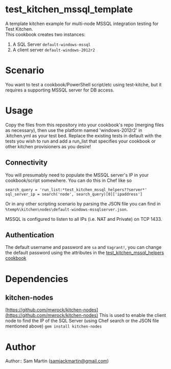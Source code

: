 # test_kitchen_mssql_template
A template kitchen example for multi-node MSSQL integration testing for Test Kitchen.  
This cookbook creates two instances:  

1. A SQL Server `default-windows-mssql`
2. A client server `default-windows-2012r2`

# Scenario
You want to test a cookbook/PowerShell script/etc using test-kitche, but it requires a supporting MSSQL server for DB access.

# Usage
Copy the files from this repository into your cookbook's repo (merging files as necessary), then use the platform named 'windows-2012r2' in .kitchen.yml as your test bed. Replace the existing tests in default with the tests you wish to run and add a run_list that specifies your cookbook or other kitchen provisioners as you desire!

## Connectivity
You will presumably need to populate the MSSQL server's IP in your cookbook/script somewhere. You can do this in Chef like so
```
search_query = 'run_list:*test_kitchen_mssql_helpers??server*'
sql_server_ip = search('node', search_query)[0]['ipaddress']
```

Or in any other scripting scenario by parsing the JSON file you can find in `%temp%\kitchen\nodes\default-windows-mssqlserver.json`.

MSSQL is configured to listen to all IPs (i.e. NAT and Private) on TCP 1433.

## Authentication
The default username and password are `sa` and `Vagrant!`, you can change the default password using the attributes in the [test_kitchen_mssql_helpers cookbook](https://github.com/Sam-Martin/test_kitchen_mssql_template)


# Dependencies
## kitchen-nodes
[https://github.com/mwrock/kitchen-nodes](https://github.com/mwrock/kitchen-nodes)
This is used to enable the client node to find the IP of the SQL Server (using Chef search or the JSON file mentioned above)
`gem install kitchen-nodes`  

# Author

Author:: Sam Martin (<samjackmartin@gmail.com>)